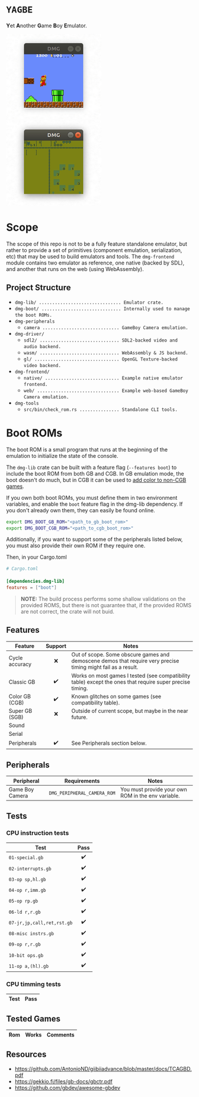# `YAGBE`
**Y**et **A**nother **G**ame **B**oy **E**mulator.

![](assets/mario.gif)
![](assets/zelda.gif)

# Scope

The scope of this repo is not to be a fully feature standalone emulator, but rather to provide a set of primitives
(component emulation, serialization, etc) that may be used to build emulators and tools. The `dmg-frontend` module
contains two emulator as reference, one native (backed by SDL), and another that runs on the web (using WebAssembly).

## Project Structure

- `dmg-lib/ ............................... Emulator crate.`
- `dmg-boot/ .............................. Internally used to manage the boot ROMs.`
- `dmg-peripherals`
    * `camera ............................. GameBoy Camera emulation.`
- `dmg-driver/`
    * `sdl2/ .............................. SDL2-backed video and audio backend.`
    * `wasm/ .............................. WebAssembly & JS backend.`
    * `gl/ ................................ OpenGL Texture-backed video backend.`
- `dmg-frontend/`
    * `native/ ............................ Example native emulator frontend.`
    * `web/ ............................... Example web-based GameBoy Camera emulation.`
- `dmg-tools`
    * `src/bin/check_rom.rs ............... Standalone CLI tools.`

# Boot ROMs

The boot ROM is a small program that runs at the beginning of the emulation to initialize the state of the console.

The `dmg-lib` crate can be built with a feature flag (`--features boot`) to include the boot ROM from both GB and CGB.
In GB emulation mode, the boot doesn't do much, but in CGB it can be used to [add color to non-CGB games].

[add color to non-CGB games]: https://www.reddit.com/r/nintendo/comments/43hzdo/til_the_color_palette_of_the_game_boy_color_can/

If you own both boot ROMs, you must define them in two environment variables, and enable the `boot` feature flag in the
dmg-lib dependency. If you don't already own them, they can easily be found online.

```bash
export DMG_BOOT_GB_ROM="<path_to_gb_boot_rom>"
export DMG_BOOT_CGB_ROM="<path_to_cgb_boot_rom>"
```

Additionally, if you want to support some of the peripherals listed below, you must also provide their own ROM if they
require one.

Then, in your Cargo.toml

```toml
# Cargo.toml

[dependencies.dmg-lib]
features = ["boot"]
```

> **NOTE:** The build process performs some shallow validations on the provided ROMS, but there is not guarantee that, if
> the provided ROMS are not correct, the crate will not buid.

## Features

| Feature        | Support | Notes
| -------------- | :-----: | ---
| Cycle accuracy | ❌      | Out of scope. Some obscure games and demoscene demos that require very precise timing might fail as a result.
| Classic GB     | ✔️       | Works on most games I tested (see compatibility table) except the ones that require super precise timing.
| Color GB (CGB) | ✔️       | Known glitches on some games (see compatibility table).
| Super GB (SGB) | ❌      | Outside of current scope, but maybe in the near future.
| Sound          |         |
| Serial         |         |
| Peripherals    | ✔️       | See Peripherals section below.


## Peripherals

| Peripheral      | Requirements                | Notes 
| ---             | ---                         | ---
| Game Boy Camera | `DMG_PERIPHERAL_CAMERA_ROM` | You must provide your own ROM in the env variable.

## Tests

### CPU instruction tests

| Test                       | Pass
| -------------------------- | :---:
| `01-special.gb`            | ✔️
| `02-interrupts.gb`         | ✔️
| `03-op sp,hl.gb`           | ✔️
| `04-op r,imm.gb`           | ✔️
| `05-op rp.gb`              | ✔️
| `06-ld r,r.gb`             | ✔️
| `07-jr,jp,call,ret,rst.gb` | ✔️
| `08-misc instrs.gb`        | ✔️
| `09-op r,r.gb`             | ✔️
| `10-bit ops.gb`            | ✔️
| `11-op a,(hl).gb`          | ✔️

### CPU timming tests

| Test | Pass
| ---- | :---:

## Tested Games

| Rom | Works | Comments
| --- | ----- | ---

## Resources

- https://github.com/AntonioND/giibiiadvance/blob/master/docs/TCAGBD.pdf
- https://gekkio.fi/files/gb-docs/gbctr.pdf
- https://github.com/gbdev/awesome-gbdev
